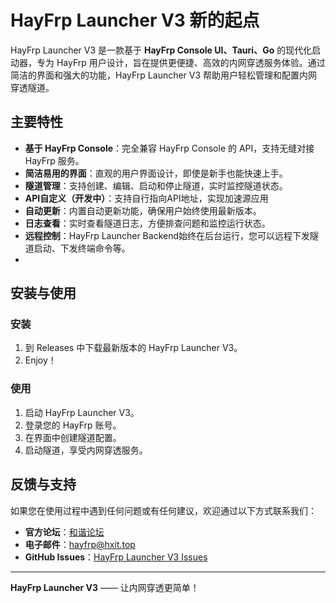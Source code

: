 # HayFrp Launcher V3 新的起点

HayFrp Launcher V3 是一款基于 **HayFrp Console UI、Tauri、Go** 的现代化启动器，专为 HayFrp 用户设计，旨在提供更便捷、高效的内网穿透服务体验。通过简洁的界面和强大的功能，HayFrp Launcher V3 帮助用户轻松管理和配置内网穿透隧道。

## 主要特性

- **基于 HayFrp Console**：完全兼容 HayFrp Console 的 API，支持无缝对接 HayFrp 服务。
- **简洁易用的界面**：直观的用户界面设计，即使是新手也能快速上手。
- **隧道管理**：支持创建、编辑、启动和停止隧道，实时监控隧道状态。
- **API自定义（开发中）**：支持自行指向API地址，实现加速源应用
- **自动更新**：内置自动更新功能，确保用户始终使用最新版本。
- **日志查看**：实时查看隧道日志，方便排查问题和监控运行状态。
- **远程控制**：HayFrp Launcher Backend始终在后台运行，您可以远程下发隧道启动、下发终端命令等。
- 
## 安装与使用

### 安装

1. 到 Releases 中下载最新版本的 HayFrp Launcher V3。
2. Enjoy！

### 使用

1. 启动 HayFrp Launcher V3。
2. 登录您的 HayFrp 账号。
3. 在界面中创建隧道配置。
4. 启动隧道，享受内网穿透服务。

## 反馈与支持

如果您在使用过程中遇到任何问题或有任何建议，欢迎通过以下方式联系我们：

- **官方论坛**：[和谐论坛](https://bbs.hxit.top)
- **电子邮件**：hayfrp@hxit.top
- **GitHub Issues**：[HayFrp Launcher V3 Issues](https://github.com/OoyonghongoO/HayFrp-Launcher/issues)

---

**HayFrp Launcher V3** —— 让内网穿透更简单！
